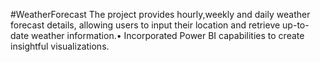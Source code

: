 #WeatherForecast
The project provides hourly,weekly and daily weather forecast details, allowing users to input their location and retrieve up-to-date weather information.•	Incorporated Power BI capabilities to create insightful visualizations.
